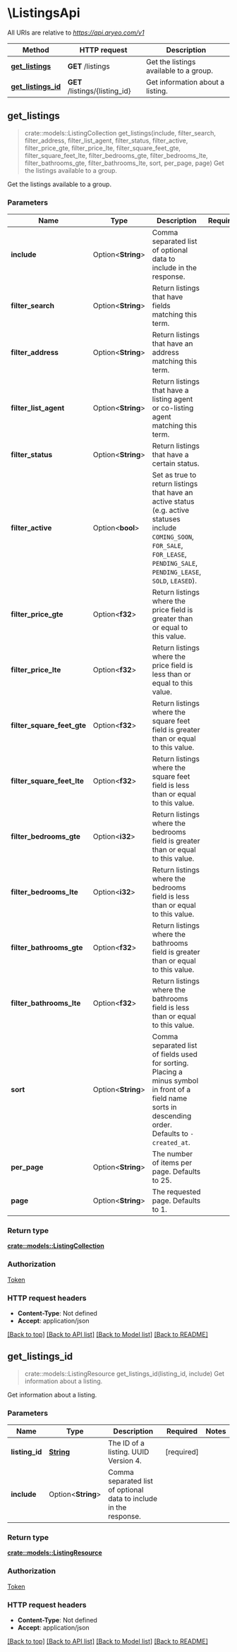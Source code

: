# \ListingsApi

All URIs are relative to *https://api.aryeo.com/v1*

Method | HTTP request | Description
------------- | ------------- | -------------
[**get_listings**](ListingsApi.md#get_listings) | **GET** /listings | Get the listings available to a group.
[**get_listings_id**](ListingsApi.md#get_listings_id) | **GET** /listings/{listing_id} | Get information about a listing.



## get_listings

> crate::models::ListingCollection get_listings(include, filter_search, filter_address, filter_list_agent, filter_status, filter_active, filter_price_gte, filter_price_lte, filter_square_feet_gte, filter_square_feet_lte, filter_bedrooms_gte, filter_bedrooms_lte, filter_bathrooms_gte, filter_bathrooms_lte, sort, per_page, page)
Get the listings available to a group.

Get the listings available to a group.

### Parameters


Name | Type | Description  | Required | Notes
------------- | ------------- | ------------- | ------------- | -------------
**include** | Option<**String**> | Comma separated list of optional data to include in the response. |  |
**filter_search** | Option<**String**> | Return listings that have fields matching this term. |  |
**filter_address** | Option<**String**> | Return listings that have an address matching this term. |  |
**filter_list_agent** | Option<**String**> | Return listings that have a listing agent or co-listing agent matching this term. |  |
**filter_status** | Option<**String**> | Return listings that have a certain status. |  |
**filter_active** | Option<**bool**> | Set as true to return listings that have an active status (e.g. active statuses include `COMING_SOON`, `FOR_SALE`, `FOR_LEASE`, `PENDING_SALE`, `PENDING_LEASE`, `SOLD`, `LEASED`).  |  |
**filter_price_gte** | Option<**f32**> | Return listings where the price field is greater than or equal to this value. |  |
**filter_price_lte** | Option<**f32**> | Return listings where the price field is less than or equal to this value. |  |
**filter_square_feet_gte** | Option<**f32**> | Return listings where the square feet field is greater than or equal to this value. |  |
**filter_square_feet_lte** | Option<**f32**> | Return listings where the square feet field is less than or equal to this value. |  |
**filter_bedrooms_gte** | Option<**i32**> | Return listings where the bedrooms field is greater than or equal to this value. |  |
**filter_bedrooms_lte** | Option<**i32**> | Return listings where the bedrooms field is less than or equal to this value. |  |
**filter_bathrooms_gte** | Option<**f32**> | Return listings where the bathrooms field is greater than or equal to this value. |  |
**filter_bathrooms_lte** | Option<**f32**> | Return listings where the bathrooms field is less than or equal to this value. |  |
**sort** | Option<**String**> | Comma separated list of fields used for sorting. Placing a minus symbol in front of a field name sorts in descending order. Defaults to `-created_at`. |  |
**per_page** | Option<**String**> | The number of items per page. Defaults to 25. |  |
**page** | Option<**String**> | The requested page. Defaults to 1. |  |

### Return type

[**crate::models::ListingCollection**](ListingCollection.md)

### Authorization

[Token](../README.md#Token)

### HTTP request headers

- **Content-Type**: Not defined
- **Accept**: application/json

[[Back to top]](#) [[Back to API list]](../README.md#documentation-for-api-endpoints) [[Back to Model list]](../README.md#documentation-for-models) [[Back to README]](../README.md)


## get_listings_id

> crate::models::ListingResource get_listings_id(listing_id, include)
Get information about a listing.

Get information about a listing.

### Parameters


Name | Type | Description  | Required | Notes
------------- | ------------- | ------------- | ------------- | -------------
**listing_id** | [**String**](.md) | The ID of a listing. UUID Version 4. | [required] |
**include** | Option<**String**> | Comma separated list of optional data to include in the response. |  |

### Return type

[**crate::models::ListingResource**](ListingResource.md)

### Authorization

[Token](../README.md#Token)

### HTTP request headers

- **Content-Type**: Not defined
- **Accept**: application/json

[[Back to top]](#) [[Back to API list]](../README.md#documentation-for-api-endpoints) [[Back to Model list]](../README.md#documentation-for-models) [[Back to README]](../README.md)

